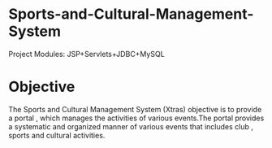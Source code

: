 # Sports-and-Cultural-Management-System
Project Modules: JSP+Servlets+JDBC+MySQL

# Objective
The​ Sports and Cultural Management System (Xtras)​ objective is to provide a portal , which manages the activities of various events.The portal provides a systematic and organized manner of various events that includes club , sports and cultural activities.
